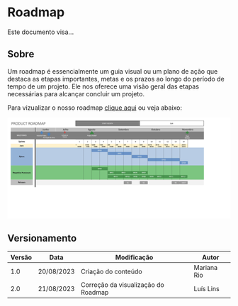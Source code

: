 # Roadmap

Este documento visa...

## Sobre

Um roadmap é essencialmente um guia visual ou um plano de ação que destaca as etapas importantes, metas e os prazos ao longo do período de tempo de um projeto. Ele nos oferece uma visão geral das etapas necessárias para alcançar concluir um projeto.

Para vizualizar o nosso roadmap <a href="https://github.com/ResidenciaTICBrisa/06_AcompanhamentoEnsinoMedio/blob/docs/docs/documentos/roadmap.pdf" download>clique aqui</a> ou veja abaixo:

![RoadMap](../imagens/roadmap.jpg)

## Versionamento

| Versão | Data       | Modificação                         | Autor       |
| ------ | ---------- | ----------------------------------- | ----------- |
| 1.0    | 20/08/2023 | Criação do conteúdo                 | Mariana Rio |
| 2.0    | 21/08/2023 | Correção da visualização do Roadmap | Luís Lins   |
